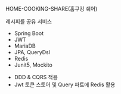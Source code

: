HOME-COOKING-SHARE(홈쿠킹 쉐어)

레시피를 공유 서비스

* Spring Boot
* JWT
* MariaDB
* JPA, QueryDsl
* Redis
* Junit5, Mockito

- DDD & CQRS 적용
- Jwt 토큰 스토어 및 Query 파트에 Redis 활용
